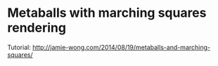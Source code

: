 # Metaballs with marching squares rendering

Tutorial: http://jamie-wong.com/2014/08/19/metaballs-and-marching-squares/
